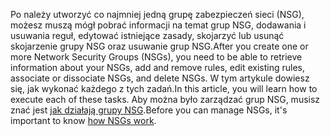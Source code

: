 <span data-ttu-id="1d715-101">Po należy utworzyć co najmniej jedną grupę zabezpieczeń sieci (NSG), możesz muszą mógł pobrać informacji na temat grup NSG, dodawania i usuwania reguł, edytować istniejące zasady, skojarzyć lub usunąć skojarzenie grupy NSG oraz usuwanie grup NSG.</span><span class="sxs-lookup"><span data-stu-id="1d715-101">After you create one or more Network Security Groups (NSGs), you need to be able to retrieve information about your NSGs, add and remove rules, edit existing rules, associate or dissociate NSGs, and delete NSGs.</span></span> <span data-ttu-id="1d715-102">W tym artykule dowiesz się, jak wykonać każdego z tych zadań.</span><span class="sxs-lookup"><span data-stu-id="1d715-102">In this article, you will learn how to execute each of these tasks.</span></span> <span data-ttu-id="1d715-103">Aby można było zarządzać grup NSG, musisz znać jest [jak działają grupy NSG](../articles/virtual-network/virtual-networks-nsg.md).</span><span class="sxs-lookup"><span data-stu-id="1d715-103">Before you can manage NSGs, it's important to know [how NSGs work](../articles/virtual-network/virtual-networks-nsg.md).</span></span> 

